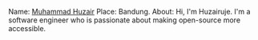 Name: [Muhammad Huzair](https://github.com/huzairuje)
Place: Bandung.
About: Hi, I'm Huzairuje. I'm a software engineer who is passionate about making open-source more accessible.